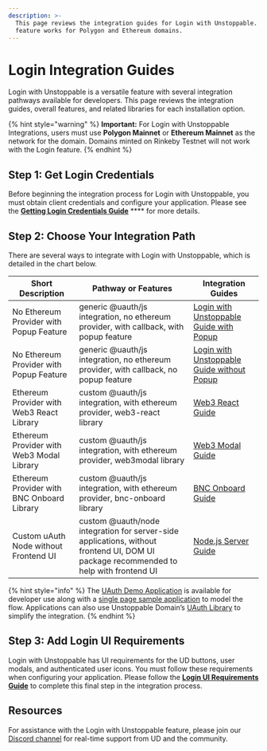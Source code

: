 ```yaml
---
description: >-
  This page reviews the integration guides for Login with Unstoppable. This
  feature works for Polygon and Ethereum domains.
---
```


# Login Integration Guides

Login with Unstoppable is a versatile feature with several integration pathways available for developers. This page reviews the integration guides, overall features, and related libraries for each installation option.

{% hint style="warning" %}
**Important:** For Login with Unstoppable Integrations, users must use **Polygon Mainnet** or **Ethereum Mainnet** as the network for the domain. Domains minted on Rinkeby Testnet will not work with the Login feature.
{% endhint %}

## Step 1: Get Login Credentials

Before beginning the integration process for Login with Unstoppable, you must obtain client credentials and configure your application. Please see the [**Getting Login Credentials Guide**](../getting-login-credentials.md) **** for more details.

## Step 2: Choose Your Integration Path

There are several ways to integrate with Login with Unstoppable, which is detailed in the chart below.

| Short Description                          | Pathway or Features                                                                                                                   | Integration Guides                                                   |
| ------------------------------------------ | ------------------------------------------------------------------------------------------------------------------------------------- | -------------------------------------------------------------------- |
| No Ethereum Provider with Popup Feature    | generic @uauth/js integration, no ethereum provider, with callback, with popup feature                                                | [Login with Unstoppable Guide with Popup](login-with-popup.md)       |
| No Ethereum Provider with Popup Feature    | generic @uauth/js integration, no ethereum provider, with callback, no popup feature                                                  | [Login with Unstoppable Guide without Popup](login-without-popup.md) |
| Ethereum Provider with Web3 React Library  | custom @uauth/js integration, with ethereum provider, web3-react library                                                              | [Web3 React Guide](web3-react-guide.md)                              |
| Ethereum Provider with Web3 Modal Library  | custom @uauth/js integration, with ethereum provider, web3modal library                                                               | [Web3 Modal Guide](web3-modal-guide.md)                              |
| Ethereum Provider with BNC Onboard Library | custom @uauth/js integration, with ethereum provider, bnc-onboard library                                                             | [BNC Onboard Guide](bnc-onboard-guide.md)                            |
| Custom uAuth Node without Frontend UI      | custom @uauth/node integration for server-side applications, without frontend UI, DOM UI package recommended to help with frontend UI | [Node.js Server Guide](node-js-server-guide.md)                      |

{% hint style="info" %}
The [UAuth Demo Application](https://uauth-demo.uc.r.appspot.com) is available for developer use along with a [single page sample application](https://github.com/unstoppabledomains/uauth/tree/main/examples/spa/src) to model the flow. Applications can also use Unstoppable Domain’s [UAuth Library](https://github.com/unstoppabledomains/uauth) to simplify the integration.&#x20;
{% endhint %}

## Step 3: Add Login UI Requirements

Login with Unstoppable has UI requirements for the UD buttons, user modals, and authenticated user icons. You must follow these requirements when configuring your application. Please follow the [**Login UI Requirements Guide**](../login-ui-requirements.md) to complete this final step in the integration process.

## Resources

For assistance with the Login with Unstoppable feature, please join our [Discord channel](https://discord.gg/b6ZVxSZ9Hn) for real-time support from UD and the community.

